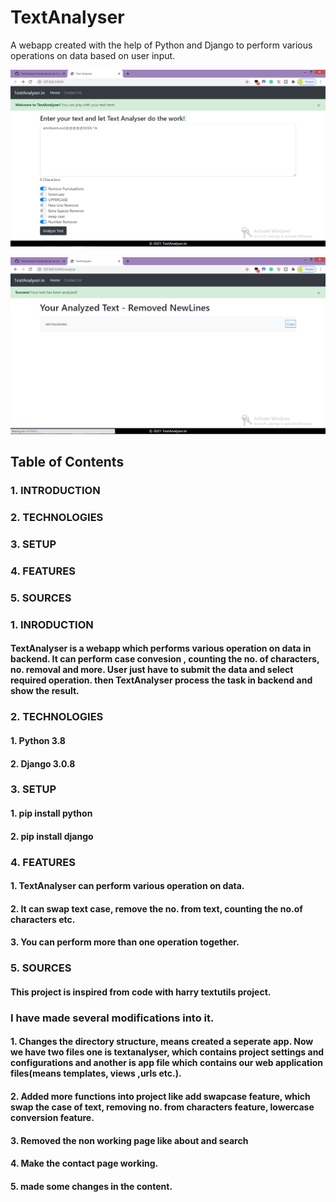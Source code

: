# TextAnalyser
A webapp created with the help of Python and Django to perform various operations on data based on user input.

![ ](textanalyser/images/Screenshot70.png)

![ ](textanalyser/images/Screenshot71.png)

## Table of Contents
### 1. INTRODUCTION<br>
### 2. TECHNOLOGIES<br>
### 3. SETUP<br>
### 4. FEATURES<br>
### 5. SOURCES<br>

### 1. INRODUCTION<br>
#### TextAnalyser is a webapp which performs various operation on data in backend. It can perform case convesion , counting the no. of characters, no. removal and more. User just have to submit the data and select required operation. then TextAnalyser process the task in backend  and show the result.

### 2. TECHNOLOGIES
#### 1. Python 3.8<br>
#### 2. Django 3.0.8<br>

### 3. SETUP
#### 1. pip install python
#### 2. pip install django

### 4. FEATURES
#### 1. TextAnalyser can perform various operation on data.<br>
#### 2. It can swap text case, remove the no. from text, counting the no.of characters etc.<br>
#### 3. You can perform more than one operation together.<br>

### 5. SOURCES
#### This project is inspired from code with harry textutils project.<br>
### I have made several modifications into it.
#### 1. Changes the directory structure, means created a seperate app. Now we have two files one is textanalyser, which contains project settings and configurations and another is app file which contains our web application files(means templates, views ,urls etc.).
#### 2. Added more functions into project like add swapcase feature, which swap the case of text, removing no. from characters feature, lowercase conversion feature.
#### 3. Removed the non working page like about and search 
#### 4. Make the contact page working.
#### 5. made some changes in the content.

     









